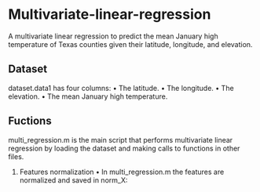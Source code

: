 # Multivariate-linear-regression
A multivariate linear regression to predict the mean January high temperature of Texas counties given their latitude, longitude, and elevation.

## Dataset
dataset.data1 has four columns:
• The latitude.
• The longitude.
• The elevation.
• The mean January high temperature.

## Fuctions
multi_regression.m is the main script that performs multivariate linear regression
by loading the dataset and making calls to functions in other files.
1. Features normalization
• In multi_regression.m the features are normalized and saved in norm_X:
